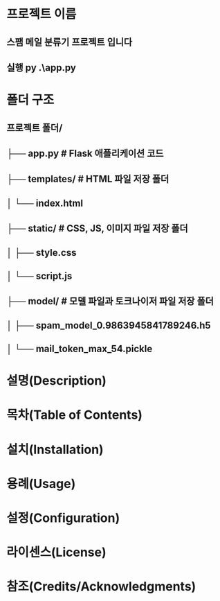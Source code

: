 # 프로젝트 이름
## 스팸 메일 분류기 프로젝트 입니다
##
## 실행 py .\app.py
##
# 폴더 구조
## 프로젝트 폴더/
## ├── app.py          # Flask 애플리케이션 코드
## ├── templates/      # HTML 파일 저장 폴더
## │   └── index.html
## ├── static/         # CSS, JS, 이미지 파일 저장 폴더
## │   ├── style.css
## │   └── script.js
## ├── model/          # 모델 파일과 토크나이저 파일 저장 폴더
## │   ├── spam_model_0.9863945841789246.h5
## │   └── mail_token_max_54.pickle
##
#
# 설명(Description)
# 목차(Table of Contents)
# 설치(Installation)
# 용례(Usage)
# 설정(Configuration)
# 라이센스(License)
# 참조(Credits/Acknowledgments)

